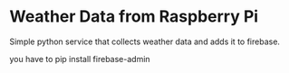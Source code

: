 # Weather Data from Raspberry Pi

Simple python service that collects weather data and adds it to firebase.

you have to pip install firebase-admin